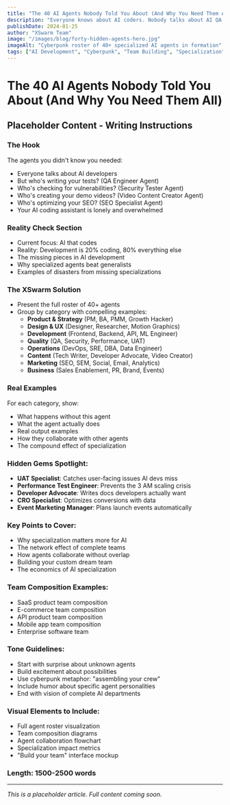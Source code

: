 ```yaml
---
title: "The 40 AI Agents Nobody Told You About (And Why You Need Them All)"
description: "Everyone knows about AI coders. Nobody talks about AI QA Engineers, Security Testers, PR Managers, or Video Content Creators. XSwarm's 40+ specialized agents form your complete development department."
publishDate: 2024-01-25
author: "XSwarm Team"
image: "/images/blog/forty-hidden-agents-hero.jpg"
imageAlt: "Cyberpunk roster of 40+ specialized AI agents in formation"
tags: ["AI Development", "Cyberpunk", "Team Building", "Specialization", "Agent Roster"]
---
```


# The 40 AI Agents Nobody Told You About (And Why You Need Them All)

## Placeholder Content - Writing Instructions

### The Hook
The agents you didn't know you needed:
- Everyone talks about AI developers
- But who's writing your tests? (QA Engineer Agent)
- Who's checking for vulnerabilities? (Security Tester Agent)
- Who's creating your demo videos? (Video Content Creator Agent)
- Who's optimizing your SEO? (SEO Specialist Agent)
- Your AI coding assistant is lonely and overwhelmed

### Reality Check Section
- Current focus: AI that codes
- Reality: Development is 20% coding, 80% everything else
- The missing pieces in AI development
- Why specialized agents beat generalists
- Examples of disasters from missing specializations

### The XSwarm Solution
- Present the full roster of 40+ agents
- Group by category with compelling examples:
  - **Product & Strategy** (PM, BA, PMM, Growth Hacker)
  - **Design & UX** (Designer, Researcher, Motion Graphics)
  - **Development** (Frontend, Backend, API, ML Engineer)
  - **Quality** (QA, Security, Performance, UAT)
  - **Operations** (DevOps, SRE, DBA, Data Engineer)
  - **Content** (Tech Writer, Developer Advocate, Video Creator)
  - **Marketing** (SEO, SEM, Social, Email, Analytics)
  - **Business** (Sales Enablement, PR, Brand, Events)

### Real Examples
For each category, show:
- What happens without this agent
- What the agent actually does
- Real output examples
- How they collaborate with other agents
- The compound effect of specialization

### Hidden Gems Spotlight:
- **UAT Specialist**: Catches user-facing issues AI devs miss
- **Performance Test Engineer**: Prevents the 3 AM scaling crisis
- **Developer Advocate**: Writes docs developers actually want
- **CRO Specialist**: Optimizes conversions with data
- **Event Marketing Manager**: Plans launch events automatically

### Key Points to Cover:
- Why specialization matters more for AI
- The network effect of complete teams
- How agents collaborate without overlap
- Building your custom dream team
- The economics of AI specialization

### Team Composition Examples:
- SaaS product team composition
- E-commerce team composition
- API product team composition
- Mobile app team composition
- Enterprise software team

### Tone Guidelines:
- Start with surprise about unknown agents
- Build excitement about possibilities
- Use cyberpunk metaphor: "assembling your crew"
- Include humor about specific agent personalities
- End with vision of complete AI departments

### Visual Elements to Include:
- Full agent roster visualization
- Team composition diagrams
- Agent collaboration flowchart
- Specialization impact metrics
- "Build your team" interface mockup

### Length: 1500-2500 words

---

*This is a placeholder article. Full content coming soon.*